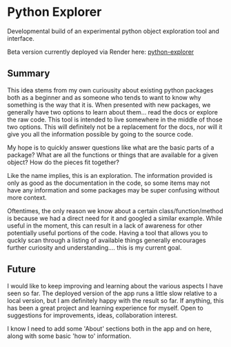 # Python Explorer

Developmental build of an experimental python object exploration tool and interface.

Beta version currently deployed via Render here: [python-explorer](https://python-explorer.onrender.com/)

Summary
-------
This idea stems from my own curiousity about existing python packages both as a beginner and as someone who tends to want to know why something is the way that it is. When presented with new packages, we generally have two options to learn about them... read the docs or explore the raw code. This tool is intended to live somewhere in the middle of those two options. This will definitely not be a replacement for the docs, nor will it give you all the information possible by going to the source code. 

My hope is to quickly answer questions like what are the basic parts of a package? What are all the functions or things that are available for a given object? How do the pieces fit together? 

Like the name implies, this is an exploration. The information provided is only as good as the documentation in the code, so some items may not have any information and some packages may be super confusing without more context. 

Oftentimes, the only reason we know about a certain class/function/method is because we had a direct need for it and googled a similar example. While useful in the moment, this can result in a lack of awareness for other potentially useful portions of the code. Having a tool that allows you to quckly scan through a listing of available things generally encourages further curiosity and understanding.... this is my current goal.

Future
------
I would like to keep improving and learning about the various aspects I have seen so far. The deployed version of the app runs a little slow relative to a local version, but I am definitely happy with the result so far. If anything, this has been a great project and learning experience for myself. Open to suggestions for improvements, ideas, collaboration interest.

I know I need to add some 'About' sections both in the app and on here, along with some basic 'how to' information. 
